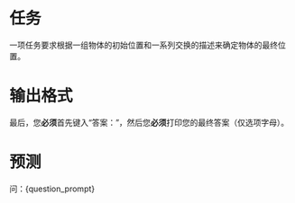 # 任务
一项任务要求根据一组物体的初始位置和一系列交换的描述来确定物体的最终位置。

# 输出格式
最后，您**必须**首先键入“答案：”，然后您**必须**打印您的最终答案（仅选项字母）。

# 预测
问：{question_prompt}